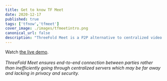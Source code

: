 ```yaml
---
title: Get to know TF Meet
date: 2020-12-17
published: true
tags: ['tfnow','tfmeet']
cover_image: ./images/tfmeetintro.png
canonical_url: false
description: "ThreeFold Meet is a P2P alternative to centralized video conferencing solutions."
---
```


Watch [the live demo](https://www.youtube.com/watch?v=C7BH_o9JbW0&t=815s).
<br/>
<br/>
*ThreeFold Meet ensures end-to-end connection between parties rather than inefficiently going through centralized servers which may be far away and lacking in privacy and security.*
